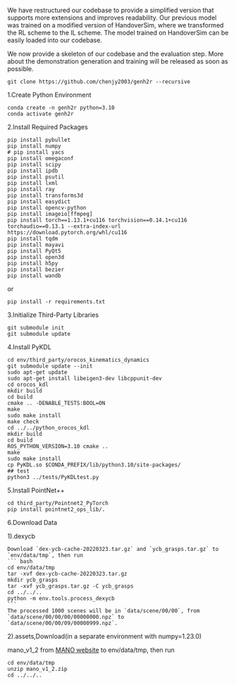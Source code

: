 We have restructured our codebase to provide a simplified version that supports more extensions and improves readability. Our previous model was trained on a modified version of HandoverSim, where we transformed the RL scheme to the IL scheme. The model trained on HandoverSim can be easily loaded into our codebase.



We now provide a skeleton of our codebase and the evaluation step. More about the demonstration generation and training will be released as soon as possible.

```
git clone https://github.com/chenjy2003/genh2r --recursive
```

1.Create Python Environment

```
conda create -n genh2r python=3.10
conda activate genh2r
```

2.Install Required Packages

```
pip install pybullet
pip install numpy
# pip install yacs
pip install omegaconf
pip install scipy
pip install ipdb
pip install psutil
pip install lxml
pip install ray
pip install transforms3d
pip install easydict
pip install opencv-python
pip install imageio[ffmpeg]
pip install torch==1.13.1+cu116 torchvision==0.14.1+cu116 torchaudio==0.13.1 --extra-index-url https://download.pytorch.org/whl/cu116
pip install tqdm
pip install mayavi
pip install PyQt5
pip install open3d
pip install h5py
pip install bezier
pip install wandb
```

or 

```
pip install -r requirements.txt
```





3.Initialize Third-Party Libraries

```
git submodule init
git submodule update
```



4.Install PyKDL

```
cd env/third_party/orocos_kinematics_dynamics
git submodule update --init
sudo apt-get update
sudo apt-get install libeigen3-dev libcppunit-dev
cd orocos_kdl
mkdir build
cd build
cmake .. -DENABLE_TESTS:BOOL=ON
make
sudo make install
make check
cd ../../python_orocos_kdl
mkdir build
cd build
ROS_PYTHON_VERSION=3.10 cmake ..
make
sudo make install
cp PyKDL.so $CONDA_PREFIX/lib/python3.10/site-packages/
## test
python3 ../tests/PyKDLtest.py
```



5.Install PointNet++

```
cd third_party/Pointnet2_PyTorch
pip install pointnet2_ops_lib/.
```



6.Download Data

1).dexycb

````
Download `dex-ycb-cache-20220323.tar.gz` and `ycb_grasps.tar.gz` to `env/data/tmp`, then run
``` bash
cd env/data/tmp
tar -xvf dex-ycb-cache-20220323.tar.gz
mkdir ycb_grasps
tar -xvf ycb_grasps.tar.gz -C ycb_grasps
cd ../../..
python -m env.tools.process_dexycb
```
The processed 1000 scenes will be in `data/scene/00/00`, from `data/scene/00/00/00/00000000.npz` to `data/scene/00/00/09/00000999.npz`.
````



2).assets,Download(in a separate environment with numpy=1.23.0)

 mano_v1_2 from [MANO website](http://mano.is.tue.mpg.de/) to env/data/tmp, then run

```
cd env/data/tmp
unzip mano_v1_2.zip
cd ../../..
```

